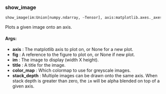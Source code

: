 

### show_image
```python
show_image(im:Union[numpy.ndarray, ~Tensor], axis:matplotlib.axes._axes.Axes=None, fig:matplotlib.figure.Figure=None, title:Union[str, NoneType]=None, color_map:str='inferno', stack_depth:int=0) -> Union[matplotlib.figure.Figure, NoneType]
```
Plots a given image onto an axis.


#### Args:

* **axis** :  The matplotlib axis to plot on, or None for a new plot.
* **fig** :  A reference to the figure to plot on, or None if new plot.
* **im** :  The image to display (width X height).
* **title** :  A title for the image.
* **color_map** :  Which colormap to use for greyscale images.
* **stack_depth** :  Multiple images can be drawn onto the same axis. When stack depth is greater than zero, the `im`        will be alpha blended on top of a given axis.